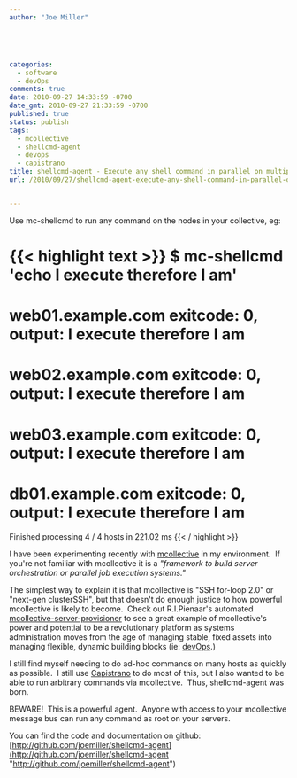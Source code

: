 ```yaml
---
author: "Joe Miller"





categories:
  - software
  - devOps
comments: true
date: 2010-09-27 14:33:59 -0700
date_gmt: 2010-09-27 21:33:59 -0700
published: true
status: publish
tags:
  - mcollective
  - shellcmd-agent
  - devops
  - capistrano
title: shellcmd-agent - Execute any shell command in parallel on multiple machines with mcollective
url: /2010/09/27/shellcmd-agent-execute-any-shell-command-in-parallel-on-multiple-machines-with-mcollective/


---
```


Use mc-shellcmd to run any command on the nodes in your collective, eg:

<!--more-->

{{< highlight text >}}
$ mc-shellcmd 'echo I execute therefore I am'
===============================================================
web01.example.com exitcode: 0, output:
I execute therefore I am
===============================================================
web02.example.com exitcode: 0, output:
I execute therefore I am
===============================================================
web03.example.com exitcode: 0, output:
I execute therefore I am
===============================================================
db01.example.com exitcode: 0, output:
I execute therefore I am
===============================================================


Finished processing 4 / 4 hosts in 221.02 ms
{{< / highlight >}}

I have been experimenting recently with [mcollective](http://marionette-collective.org/) in my environment.  If you're not familiar with mcollective it is a _"framework to build server orchestration or parallel job execution systems."_

The simplest way to explain it is that mcollective is "SSH for-loop 2.0" or "next-gen clusterSSH", but that doesn't do enough justice to how powerful mcollective is likely to become.  Check out R.I.Pienaar's automated [mcollective-server-provisioner](http://github.com/ripienaar/mcollective-server-provisioner "mcollective-server-provisioner") to see a great example of mcollective's power and potential to be a revolutionary platform as systems administration moves from the age of managing stable, fixed assets into managing flexible, dynamic building blocks (ie: [devOps](http://www.jedi.be/blog/2010/02/12/what-is-this-devops-thing-anyway/ "devOps").)

I still find myself needing to do ad-hoc commands on many hosts as quickly as possible.  I still use [Capistrano](http://www.capistranorb.com/ "Capistrano") to do most of this, but I also wanted to be able to run arbitrary commands via mcollective.  Thus, shellcmd-agent was born.

BEWARE!  This is a powerful agent.  Anyone with access to your mcollective message bus can run any command as root on your servers.

You can find the code and documentation on github: [http://github.com/joemiller/shellcmd-agent](http://github.com/joemiller/shellcmd-agent "http://github.com/joemiller/shellcmd-agent")
